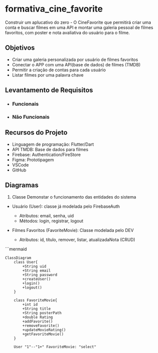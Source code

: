 # formativa_cine_favorite
Construir um aplucativo do zero - O CineFavorite que permitirá criar uma conta e buscar filmes em uma API e montar uma galeria pessoal de filmes favoritos, com poster e nota avaliativa do usuário para o filme.

## Objetivos
- Criar uma galeria personalizada por usuário de filmes favoritos
- Conectar o APP com uma API(base de dados) de filmes (TMDB)
- Permitir a criação de contas para cada usuário 
- Listar filmes por uma palavra chave

## Levantamento de Requisitos
- ### Funcionais 

- ### Não Funcionais 

## Recursos do Projeto
- Linguagem de programação: Flutter/Dart
- API TMDB: Base de dados para filmes
- Firebase: Authentication/FireStore
- Figma: Prototipagem
- VSCode
- GitHub

## Diagramas 
1. Classe
Demonstar o funcionamento das entidades do sistema

- Usuário (User): classe já modelada pelo FirebaseAuth
    - Atributos: email, senha, uid
    - Métodos: login, registrar, logout

- Filmes Favoritos (FavoriteMovie): Classe modelada pelo DEV
    - Atributos: id, título, remover, listar, atualizadaNota (CRUD)

´´´mermaid
    
    ClassDiagram
        class User{
            +String uid
            +String email
            +String password
            +createUser()
            +login()
            +logout()
        }

        class FavoriteMovie{
            +int id
            +String title
            +String posterPath
            +double Rating
            +addFavorite()
            +removeFavorite()
            +updateMovieRating()
            +getFavoriteMovie()
        }

        User "1"--"1+" FavoriteMovie: "select"
```
